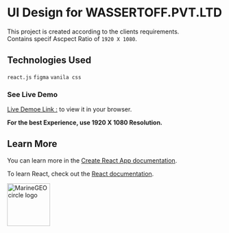 # UI Design for WASSERTOFF.PVT.LTD

This project is created according to the clients requirements.\
Contains specif Ascpect Ratio of `1920 X 1080`.

## Technologies Used

`react.js` `figma` `vanila css`

### See Live Demo

[Live Demoe Link :](https://ui-design-noman-shaikh.vercel.app/) to view it in your browser.

**For the best Experience, use 1920 X 1080 Resolution.**

## Learn More

You can learn more in the [Create React App documentation](https://facebook.github.io/create-react-app/docs/getting-started).

To learn React, check out the [React documentation](https://reactjs.org/).

<img src="/assets/img/MarineGEO_logo.png" alt="MarineGEO circle logo" style="height: 100px; width:100px;"/>

